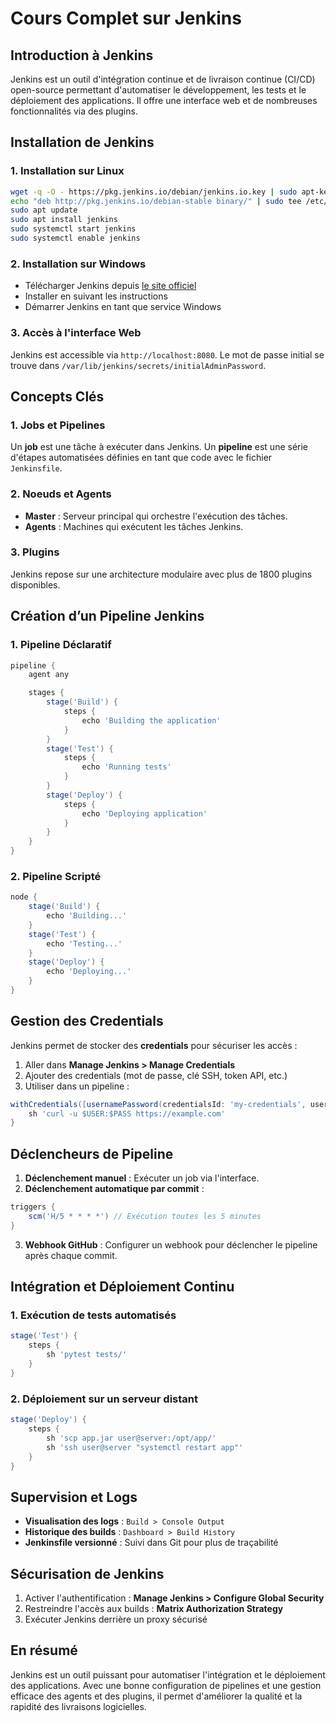 # Cours Complet sur Jenkins

## Introduction à Jenkins

Jenkins est un outil d'intégration continue et de livraison continue (CI/CD) open-source permettant d'automatiser le développement, les tests et le déploiement des applications. Il offre une interface web et de nombreuses fonctionnalités via des plugins.

## Installation de Jenkins

### 1. **Installation sur Linux**
```bash
wget -q -O - https://pkg.jenkins.io/debian/jenkins.io.key | sudo apt-key add -
echo "deb http://pkg.jenkins.io/debian-stable binary/" | sudo tee /etc/apt/sources.list.d/jenkins.list
sudo apt update
sudo apt install jenkins
sudo systemctl start jenkins
sudo systemctl enable jenkins
```

### 2. **Installation sur Windows**
- Télécharger Jenkins depuis [le site officiel](https://www.jenkins.io/)
- Installer en suivant les instructions
- Démarrer Jenkins en tant que service Windows

### 3. **Accès à l'interface Web**
Jenkins est accessible via `http://localhost:8080`. Le mot de passe initial se trouve dans `/var/lib/jenkins/secrets/initialAdminPassword`.

## Concepts Clés

### 1. **Jobs et Pipelines**
Un **job** est une tâche à exécuter dans Jenkins. Un **pipeline** est une série d'étapes automatisées définies en tant que code avec le fichier `Jenkinsfile`.

### 2. **Noeuds et Agents**
- **Master** : Serveur principal qui orchestre l'exécution des tâches.
- **Agents** : Machines qui exécutent les tâches Jenkins.

### 3. **Plugins**
Jenkins repose sur une architecture modulaire avec plus de 1800 plugins disponibles.

## Création d’un Pipeline Jenkins

### 1. **Pipeline Déclaratif**
```groovy
pipeline {
    agent any

    stages {
        stage('Build') {
            steps {
                echo 'Building the application'
            }
        }
        stage('Test') {
            steps {
                echo 'Running tests'
            }
        }
        stage('Deploy') {
            steps {
                echo 'Deploying application'
            }
        }
    }
}
```

### 2. **Pipeline Scripté**
```groovy
node {
    stage('Build') {
        echo 'Building...'
    }
    stage('Test') {
        echo 'Testing...'
    }
    stage('Deploy') {
        echo 'Deploying...'
    }
}
```

## Gestion des Credentials

Jenkins permet de stocker des **credentials** pour sécuriser les accès :
1. Aller dans **Manage Jenkins > Manage Credentials**
2. Ajouter des credentials (mot de passe, clé SSH, token API, etc.)
3. Utiliser dans un pipeline :
```groovy
withCredentials([usernamePassword(credentialsId: 'my-credentials', usernameVariable: 'USER', passwordVariable: 'PASS')]) {
    sh 'curl -u $USER:$PASS https://example.com'
}
```

## Déclencheurs de Pipeline

1. **Déclenchement manuel** : Exécuter un job via l'interface.
2. **Déclenchement automatique par commit** :
```groovy
triggers {
    scm('H/5 * * * *') // Exécution toutes les 5 minutes
}
```
3. **Webhook GitHub** : Configurer un webhook pour déclencher le pipeline après chaque commit.

## Intégration et Déploiement Continu

### 1. **Exécution de tests automatisés**
```groovy
stage('Test') {
    steps {
        sh 'pytest tests/'
    }
}
```

### 2. **Déploiement sur un serveur distant**
```groovy
stage('Deploy') {
    steps {
        sh 'scp app.jar user@server:/opt/app/'
        sh 'ssh user@server "systemctl restart app"'
    }
}
```

## Supervision et Logs

- **Visualisation des logs** : `Build > Console Output`
- **Historique des builds** : `Dashboard > Build History`
- **Jenkinsfile versionné** : Suivi dans Git pour plus de traçabilité

## Sécurisation de Jenkins

1. Activer l'authentification : **Manage Jenkins > Configure Global Security**
2. Restreindre l'accès aux builds : **Matrix Authorization Strategy**
3. Exécuter Jenkins derrière un proxy sécurisé

## En résumé
Jenkins est un outil puissant pour automatiser l'intégration et le déploiement des applications. Avec une bonne configuration de pipelines et une gestion efficace des agents et des plugins, il permet d'améliorer la qualité et la rapidité des livraisons logicielles.